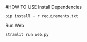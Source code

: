 #HOW TO USE
Install Dependencies
```
pip install - r requirements.txt
```
Run Web
```
stramlit run web.py
```
